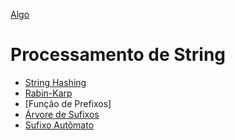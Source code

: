 [Algo]

# Processamento de String

- [String Hashing]
- [Rabin-Karp]
- [Função de Prefixos]
- [Árvore de Sufixos]
- [Sufixo Autômato]


[Algo]: https://github.com/alexistoigo/lab#algo
[String Hashing]: https://github.com/alexistoigo/lab/blob/master/Processamento%20de%20String/hashing.md#string-hashing
[Rabin-Karp]: https://github.com/alexistoigo/lab/blob/master/Processamento%20de%20String/karp.md#rabin-karp
[Função Z]: todo
[Árvore de Sufixos]: todo
[Sufixo Autômato]: todo